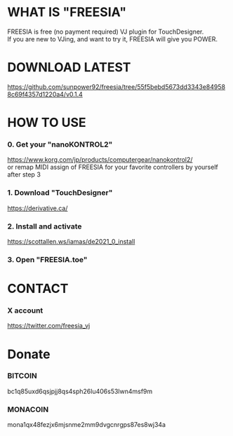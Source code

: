 # WHAT IS "FREESIA"
FREESIA is free (no payment required) VJ plugin for TouchDesigner.  
If you are new to VJing, and want to try it, FREESIA will give you POWER.  

# DOWNLOAD LATEST
https://github.com/sunpower92/freesia/tree/55f5bebd5673dd3343e849588c69f4357d1220a4/v0.1.4

# HOW TO USE
### 0. Get your "nanoKONTROL2"
   https://www.korg.com/jp/products/computergear/nanokontrol2/  
   or remap MIDI assign of FREESIA for your favorite controllers by yourself after step 3
### 1. Download "TouchDesigner"
   https://derivative.ca/
### 2. Install and activate
   https://scottallen.ws/iamas/de2021_0_install
### 3. Open "FREESIA.toe"

# CONTACT
### X account
https://twitter.com/freesia_vj  

# Donate
### BITCOIN
bc1q85uxd6qsjpjj8qs4sph26lu406s53lwn4msf9m  
### MONACOIN
mona1qx48fezjx6mjsnme2mm9dvgcnrgps87es8wj34a  
